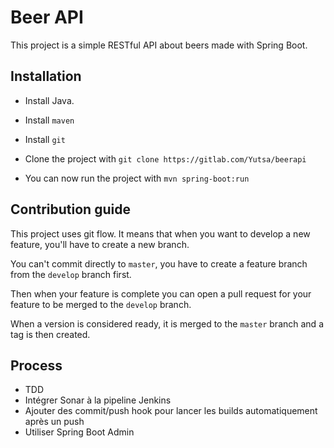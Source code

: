 # Beer API

This project is a simple RESTful API about beers made with Spring Boot.

## Installation

* Install Java.

* Install `maven`

* Install `git`

* Clone the project with `git clone https://gitlab.com/Yutsa/beerapi`

* You can now run the project with `mvn spring-boot:run`

## Contribution guide

This project uses git flow. It means that when you want to develop a new feature, 
you'll have to create a new branch.

You can't commit directly to `master`, you have to create a feature branch from the
 `develop` branch first.

Then when your feature is complete you can open a pull request for your feature to be
merged to the `develop` branch.

When a version is considered ready, it is merged to the `master` branch and a tag is then
created.


## Process

* TDD 
* Intégrer Sonar à la pipeline Jenkins
* Ajouter des commit/push hook pour lancer les builds automatiquement après un push
* Utiliser Spring Boot Admin